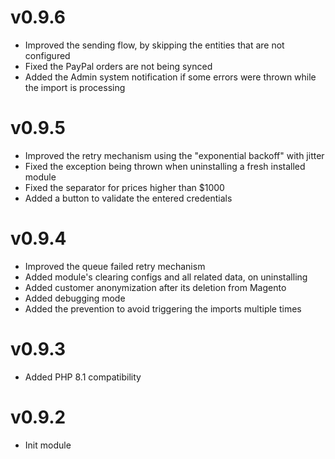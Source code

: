 # v0.9.6

- Improved the sending flow, by skipping the entities that are not configured
- Fixed the PayPal orders are not being synced
- Added the Admin system notification if some errors were thrown while the import is processing

# v0.9.5

- Improved the retry mechanism using the "exponential backoff" with jitter
- Fixed the exception being thrown when uninstalling a fresh installed module
- Fixed the separator for prices higher than $1000
- Added a button to validate the entered credentials

# v0.9.4

- Improved the queue failed retry mechanism
- Added module's clearing configs and all related data, on uninstalling
- Added customer anonymization after its deletion from Magento
- Added debugging mode
- Added the prevention to avoid triggering the imports multiple times

# v0.9.3

- Added PHP 8.1 compatibility

# v0.9.2

- Init module
